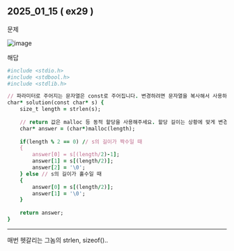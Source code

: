 ## 2025_01_15 ( ex29 )

문제 <br>

![image](https://github.com/user-attachments/assets/8d7eddfa-8979-49b3-8269-8da80f34eb73) <br>

해답 <br>

```ruby
#include <stdio.h>
#include <stdbool.h>
#include <stdlib.h>

// 파라미터로 주어지는 문자열은 const로 주어집니다. 변경하려면 문자열을 복사해서 사용하세요.
char* solution(const char* s) {
    size_t length = strlen(s);
    
    // return 값은 malloc 등 동적 할당을 사용해주세요. 할당 길이는 상황에 맞게 변경해주세요.
    char* answer = (char*)malloc(length);
    
    if(length % 2 == 0) // s의 길이가 짝수일 때
    {
        answer[0] = s[(length/2)-1];
        answer[1] = s[(length/2)];
        answer[2] = '\0';
    } else // s의 길이가 홀수일 때
    {
        answer[0] = s[(length/2)];
        answer[1] = '\0';
    }
    
    return answer;
}
```

---

매번 헷갈리는 그놈의 strlen, sizeof().. <br>
